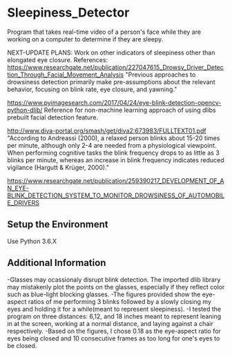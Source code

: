 ﻿# Sleepiness_Detector
Program that takes real-time video of a person's face while they are working on a computer to determine if they are sleepy.

NEXT-UPDATE PLANS: Work on other indicators of sleepiness other than elongated eye closure. 
References:
https://www.researchgate.net/publication/227047615_Drowsy_Driver_Detection_Through_Facial_Movement_Analysis
"Previous approaches to drowsiness detection primarily make pre-assumptions about the relevant behavior, focusing on blink rate, eye closure, and yawning."

https://www.pyimagesearch.com/2017/04/24/eye-blink-detection-opencv-python-dlib/
Reference for non-machine learning approach of using dlibs prebuilt facial detection feature. 

http://www.diva-portal.org/smash/get/diva2:673983/FULLTEXT01.pdf
"According to Andreassi (2000), a relaxed person blinks about 15-20 times per
minute, although only 2-4 are needed from a physiological viewpoint. When performing
cognitive tasks the blink frequency drops to as little as 3 blinks per minute, whereas an
increase in blink frequency indicates reduced vigilance (Hargutt & Krüger, 2000)."
 
https://www.researchgate.net/publication/259390217_DEVELOPMENT_OF_AN_EYE-BLINK_DETECTION_SYSTEM_TO_MONITOR_DROWSINESS_OF_AUTOMOBILE_DRIVERS

## Setup the Environment

Use Python 3.6.X

## Additional Information
-Glasses may ocassionaly disrupt blink detection. The imported dlib library may mistakenly plot the points on the glasses, especially if they reflect color such as blue-light blocking glasses.
-The figures provided show the eye-aspect ratios of me performing 3 blinks followed by a slowly closing my eyes and holding it for a while(meant to represent sleepiness).
-I tested the program on three distances: 6,12, and 18 inches meant to represent leaning in at the screen, working at a normal distance, and laying against a chair respectively.
-Based on the figures, I chose 0.18 as the eye-aspect ratio for eyes being closed and 10 consecutive frames as too long for one's eyes to be closed.






